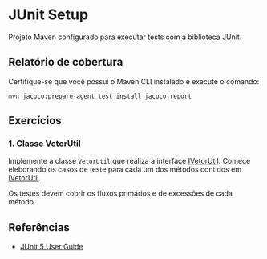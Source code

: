 # JUnit Setup

Projeto Maven configurado para executar tests com a biblioteca JUnit.

## Relatório de cobertura

Certifique-se que você possui o Maven CLI instalado e execute o comando:
```
mvn jacoco:prepare-agent test install jacoco:report
```

## Exercícios

### 1. Classe VetorUtil
Implemente a classe `VetorUtil` que realiza a interface [IVetorUtil](./src/main/java/br/com/junitsetup/exercicio/IVetorUtil.java). Comece eleborando os casos de teste para cada um dos métodos contidos em [IVetorUtil](./src/main/java/br/com/junitsetup/exercicio/IVetorUtil.java). 

Os testes devem cobrir os fluxos primários e de excessões de cada método.

## Referências
- [JUnit 5 User Guide](https://junit.org/junit5/docs/current/user-guide/#writing-tests-assertions)
